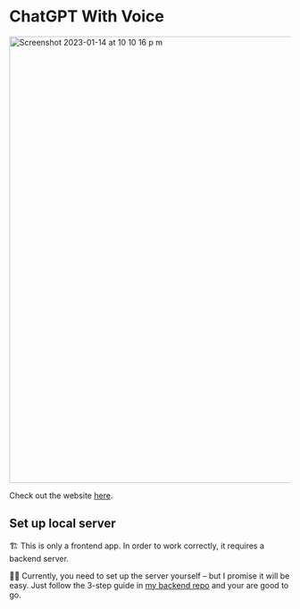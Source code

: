 # ChatGPT With Voice

<img width="800" alt="Screenshot 2023-01-14 at 10 10 16 p m" src="https://user-images.githubusercontent.com/28614996/212499277-77dc579e-6cad-4a87-9426-7c962d99b992.png">

Check out the website [here](https://chatgpt.sonng.dev). 

## Set up local server

🏗️ This is only a frontend app. In order to work correctly, it requires a backend server. 

👨‍💻 Currently, you need to set up the server yourself – but I promise it will be easy. Just follow the 3-step guide in [my backend repo](https://github.com/thanhsonng/chatgpt-server) and your are good to go.
